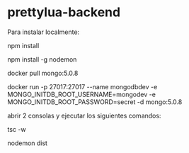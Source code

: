 # prettylua-backend

Para instalar localmente: 

npm install 

npm install -g nodemon 

docker pull mongo:5.0.8 

docker run -p 27017:27017 --name mongodbdev -e MONGO_INITDB_ROOT_USERNAME=mongodev -e MONGO_INITDB_ROOT_PASSWORD=secret -d mongo:5.0.8  

abrir 2 consolas y ejecutar los siguientes comandos: 

tsc -w 

nodemon dist
